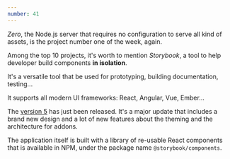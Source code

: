 ```yaml
---
number: 41
---
```


_Zero_, the Node.js server that requires no configuration to serve all kind of assets, is the project number one of the week, again.

Among the top 10 projects, it's worth to mention _Storybook_, a tool to help developer build components **in isolation**.

It's a versatile tool that be used for prototyping, building documentation, testing...

It supports all modern UI frameworks: React, Angular, Vue, Ember...

The [version 5](https://medium.com/storybookjs/storybook-5-0-db1d0f9c83b8) has just been released. It's a major update that includes a brand new design and a lot of new features about the theming and the architecture for addons.

The application itself is built with a library of re-usable React components that is available in NPM, under the package name `@storybook/components`.
